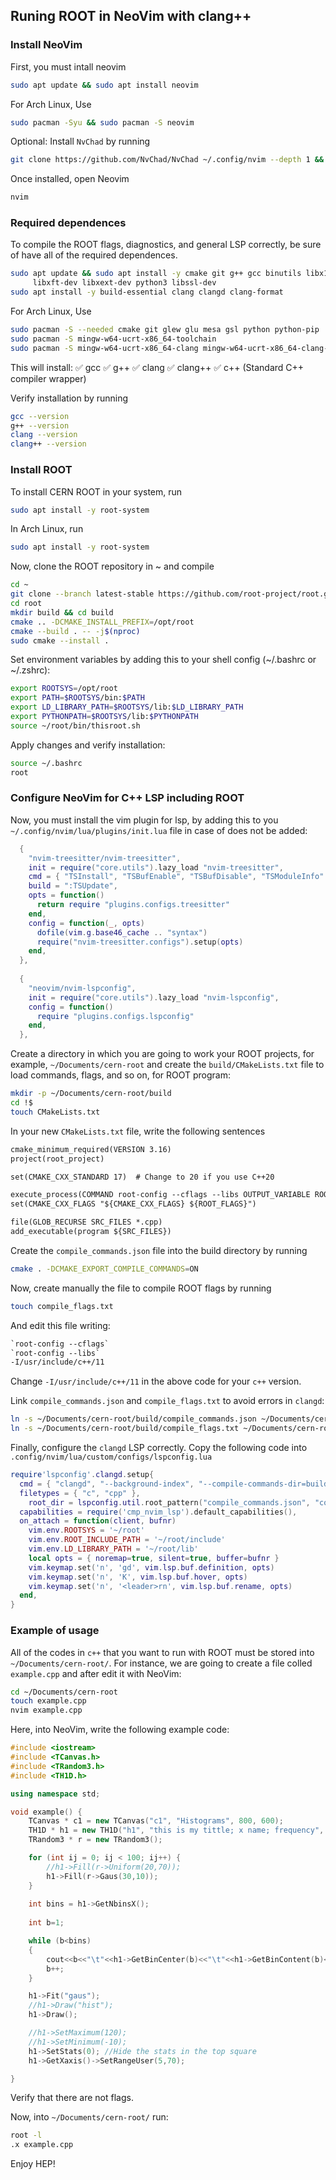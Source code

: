 ## Runing ROOT in NeoVim with clang++

### Install NeoVim

First, you must intall neovim

```bash
sudo apt update && sudo apt install neovim
```
For Arch Linux, Use

```bash
sudo pacman -Syu && sudo pacman -S neovim
```

Optional: Install `NvChad` by running

```bash
git clone https://github.com/NvChad/NvChad ~/.config/nvim --depth 1 && nvim
```

Once installed, open Neovim

```bash
nvim
```

### Required dependences

To compile the ROOT flags, diagnostics, and general LSP correctly, be sure of have all of the required dependences.

```bash
sudo apt update && sudo apt install -y cmake git g++ gcc binutils libx11-dev libxpm-dev \
     libxft-dev libxext-dev python3 libssl-dev
sudo apt install -y build-essential clang clangd clang-format
```

For Arch Linux, Use

```bash
sudo pacman -S --needed cmake git glew glu mesa gsl python python-pip
sudo pacman -S mingw-w64-ucrt-x86_64-toolchain
sudo pacman -S mingw-w64-ucrt-x86_64-clang mingw-w64-ucrt-x86_64-clang-tools-extra
```

This will install:
✅ gcc
✅ g++
✅ clang
✅ clang++
✅ c++ (Standard C++ compiler wrapper)

Verify installation by running

```bash
gcc --version
g++ --version
clang --version
clang++ --version
```

### Install ROOT

To install CERN ROOT in your system, run

```bash
sudo apt install -y root-system
```

In Arch Linux, run

```bash
sudo apt install -y root-system
```

Now, clone the ROOT repository in ~ and compile

```bash
cd ~
git clone --branch latest-stable https://github.com/root-project/root.git
cd root
mkdir build && cd build
cmake .. -DCMAKE_INSTALL_PREFIX=/opt/root
cmake --build . -- -j$(nproc)
sudo cmake --install .
```

Set environment variables by adding this to your shell config (~/.bashrc or ~/.zshrc):

```bash
export ROOTSYS=/opt/root
export PATH=$ROOTSYS/bin:$PATH
export LD_LIBRARY_PATH=$ROOTSYS/lib:$LD_LIBRARY_PATH
export PYTHONPATH=$ROOTSYS/lib:$PYTHONPATH
source ~/root/bin/thisroot.sh
```

Apply changes and verify installation:

```bash
source ~/.bashrc
root
```

### Configure NeoVim for C++ LSP including ROOT

Now, you must install the vim plugin for lsp, by adding this to you `~/.config/nvim/lua/plugins/init.lua` file in case of does not be added:

```lua
  {
    "nvim-treesitter/nvim-treesitter",
    init = require("core.utils").lazy_load "nvim-treesitter",
    cmd = { "TSInstall", "TSBufEnable", "TSBufDisable", "TSModuleInfo" },
    build = ":TSUpdate",
    opts = function()
      return require "plugins.configs.treesitter"
    end,
    config = function(_, opts)
      dofile(vim.g.base46_cache .. "syntax")
      require("nvim-treesitter.configs").setup(opts)
    end,
  },
  
  {
    "neovim/nvim-lspconfig",
    init = require("core.utils").lazy_load "nvim-lspconfig",
    config = function()
      require "plugins.configs.lspconfig"
    end,
  },

```

Create a directory in which you are going to work your ROOT projects, for example, `~/Documents/cern-root` and create the `build/CMakeLists.txt` file to load commands, flags, and so on, for ROOT program:

```bash
mkdir -p ~/Documents/cern-root/build
cd !$
touch CMakeLists.txt
```

In your new `CMakeLists.txt` file, write the following sentences

```txt
cmake_minimum_required(VERSION 3.16)
project(root_project)

set(CMAKE_CXX_STANDARD 17)  # Change to 20 if you use C++20

execute_process(COMMAND root-config --cflags --libs OUTPUT_VARIABLE ROOT_FLAGS OUTPUT_STRIP_TRAILING_WHITESPACE)
set(CMAKE_CXX_FLAGS "${CMAKE_CXX_FLAGS} ${ROOT_FLAGS}")

file(GLOB_RECURSE SRC_FILES *.cpp)
add_executable(program ${SRC_FILES})
```

Create the `compile_commands.json` file into the build directory by running

```bash
cmake . -DCMAKE_EXPORT_COMPILE_COMMANDS=ON
```

Now, create manually the file to compile ROOT flags by running

```bash
touch compile_flags.txt
```
And edit this file writing:
```txt
`root-config --cflags`
`root-config --libs`
-I/usr/include/c++/11
```

Change `-I/usr/include/c++/11` in the above code for your `c++` version.

Link `compile_commands.json` and `compile_flags.txt` to avoid errors in `clangd`:

```bash
ln -s ~/Documents/cern-root/build/compile_commands.json ~/Documents/cern-root/compile_commands.json
ln -s ~/Documents/cern-root/build/compile_flags.txt ~/Documents/cern-root/compile_flags.txt
```

Finally, configure the `clangd` LSP correctly. Copy the following code into `.config/nvim/lua/custom/configs/lspconfig.lua`

```lua
require'lspconfig'.clangd.setup{
  cmd = { "clangd", "--background-index", "--compile-commands-dir=build", "--query-driver=/usr/bin/g++"},
  filetypes = { "c", "cpp" },
    root_dir = lspconfig.util.root_pattern("compile_commands.json", "compile_flags.txt", ".git"),
  capabilities = require('cmp_nvim_lsp').default_capabilities(),
  on_attach = function(client, bufnr)
    vim.env.ROOTSYS = '~/root'
    vim.env.ROOT_INCLUDE_PATH = '~/root/include'
    vim.env.LD_LIBRARY_PATH = '~/root/lib'
    local opts = { noremap=true, silent=true, buffer=bufnr }
    vim.keymap.set('n', 'gd', vim.lsp.buf.definition, opts)
    vim.keymap.set('n', 'K', vim.lsp.buf.hover, opts)
    vim.keymap.set('n', '<leader>rn', vim.lsp.buf.rename, opts)
  end,
}

```

### Example of usage

All of the codes in `c++` that you want to run with ROOT must be stored into `~/Documents/cern-root/`.
For instance, we are going to create a file colled `example.cpp` and after edit it with NeoVim:

```bash
cd ~/Documents/cern-root
touch example.cpp
nvim example.cpp
```

Here, into NeoVim, write the following example code:

```cpp
#include <iostream>
#include <TCanvas.h>
#include <TRandom3.h>
#include <TH1D.h>

using namespace std;

void example() {
    TCanvas * c1 = new TCanvas("c1", "Histograms", 800, 600);
    TH1D * h1 = new TH1D("h1", "this is my tittle; x name; frequency", 50, 0, 100);
    TRandom3 * r = new TRandom3();

    for (int ij = 0; ij < 100; ij++) {
        //h1->Fill(r->Uniform(20,70));
        h1->Fill(r->Gaus(30,10));
    }
    
    int bins = h1->GetNbinsX();
    
    int b=1;

    while (b<bins)
    {
        cout<<b<<"\t"<<h1->GetBinCenter(b)<<"\t"<<h1->GetBinContent(b)<<endl;
        b++;
    }

    h1->Fit("gaus");
    //h1->Draw("hist");
    h1->Draw();

    //h1->SetMaximum(120);
    //h1->SetMinimum(-10);
    h1->SetStats(0); //Hide the stats in the top square
    h1->GetXaxis()->SetRangeUser(5,70);

}

```
Verify that there are not flags.

Now, into `~/Documents/cern-root/` run:

```bash
root -l
.x example.cpp
```

Enjoy HEP!
